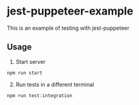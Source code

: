 # jest-puppeteer-example

This is an example of testing with jest-puppeteer

## Usage

1. Start server

```sh
npm run start
```

2. Run tests in a different terminal

```sh
npm run test:integration
```
